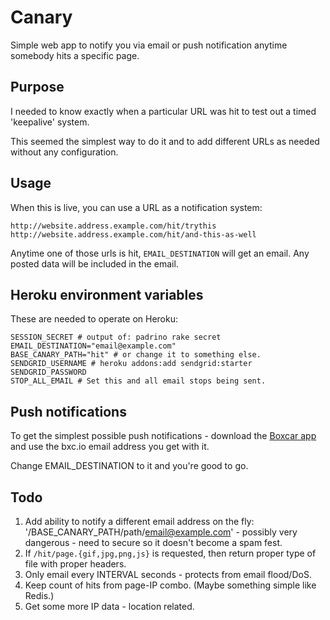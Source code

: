 # Canary

Simple web app to notify you via email or push notification anytime somebody hits a specific page.

## Purpose

I needed to know exactly when a particular URL was hit to test out a timed 'keepalive' system.

This seemed the simplest way to do it and to add different URLs as needed without any configuration.

## Usage

When this is live, you can use a URL as a notification system:

```
http://website.address.example.com/hit/trythis
http://website.address.example.com/hit/and-this-as-well
```

Anytime one of those urls is hit, `EMAIL_DESTINATION` will get an email. Any posted data will be included in the email.

## Heroku environment variables

These are needed to operate on Heroku:

```
SESSION_SECRET # output of: padrino rake secret
EMAIL_DESTINATION="email@example.com"
BASE_CANARY_PATH="hit" # or change it to something else.
SENDGRID_USERNAME # heroku addons:add sendgrid:starter
SENDGRID_PASSWORD
STOP_ALL_EMAIL # Set this and all email stops being sent.
```

## Push notifications

To get the simplest possible push notifications - download the [Boxcar app](https://boxcar.io/client) and use the bxc.io email address you get with it.

Change EMAIL_DESTINATION to it and you're good to go.

## Todo

1. Add ability to notify a different email address on the fly: '/BASE_CANARY_PATH/path/email@example.com' - possibly very dangerous - need to secure so it doesn't become a spam fest.
2. If `/hit/page.{gif,jpg,png,js}` is requested, then return proper type of file with proper headers.
3. Only email every INTERVAL seconds - protects from email flood/DoS.
4. Keep count of hits from page-IP combo. (Maybe something simple like Redis.)
5. Get some more IP data - location related.
